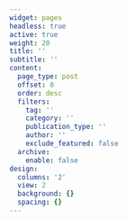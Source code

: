 ```yaml
---
widget: pages
headless: true
active: true
weight: 20
title: ''
subtitle: ''
content:
  page_type: post
  offset: 0
  order: desc
  filters:
    tag: ''
    category: ''
    publication_type: ''
    author: ''
    exclude_featured: false
  archive:
    enable: false
design:
  columns: '2'
  view: 2
  background: {}
  spacing: {}
---
```


